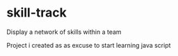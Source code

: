 # skill-track
Display a network of skills within a team

Project i created as as excuse to start learning java script
